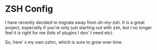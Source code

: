 # ZSH Config #

I have recently decided to migrate away from oh-my-zsh. It is a great project, especially if you're only just starting out with zsh, but I no longer feel it is right for me (lots of plugins I don' t need etc).

So, here' s my own zshrc, which is sure to grow over time.
